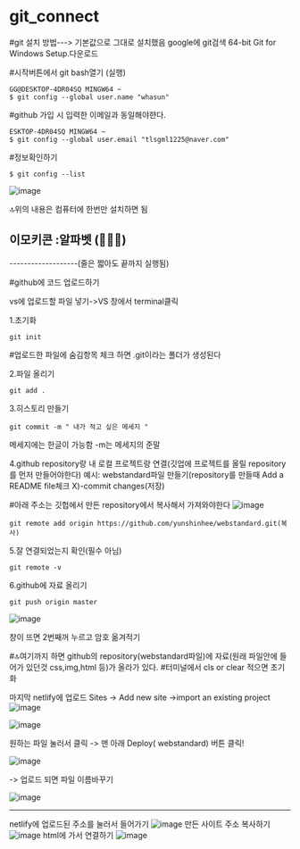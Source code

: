 # git_connect

#git 설치 방법---> 기본값으로 그대로 설치했음
google에 git검색 
64-bit Git for Windows Setup.다운로드

#시작버튼에서 git bash열기 (실행)

```
GG@DESKTOP-4DR04SQ MINGW64 ~
$ git config --global user.name "whasun"
```

#github 가입 시 입력한 이메일과 동일해야햔다.
```
ESKTOP-4DR04SQ MINGW64 ~
$ git config --global user.email "tlsgml1225@naver.com" 
```


#정보확인하기
```
$ git config --list
```
![image](https://github.com/yunshinhee/git_connect/assets/145514638/f9099e81-3b06-4255-970e-cc198b0bed2c)

🔝위의 내용은 컴퓨터에 한번만 설치하면 됨 

이모키콘 :알파벳 (🥐🥖🍞)
-------------------
-------------------(줄은 짧아도 끝까지 실행됨)



#github에 코드 업로드하기

vs에 업로드할 파일 넣기->VS 창에서 terminal클릭

1.초기화

```
git init
```
#업로드한 파일에 숨김항목 체크 하면 .git이라는 폴더가 생성된다



2.파일 올리기 
```
git add .
```


3.히스토리 만들기
```
git commit -m " 내가 적고 싶은 메세지 "
```
메세지에는 한글이 가능함
-m는 메세지의 준말


4.github repository랑 내 로컬 프로젝트랑 연결(깃업에 프로젝트를 올릴 repository를 먼저 만들어야한다)
예시: webstandard파일 만들기(repository를 만들때 Add a README file체크 X)-commit changes(저장)

#아래 주소는 깃헙에서 만든 repository에서 복사해서 가져와야한다
![image](https://github.com/yunshinhee/git_connect/assets/145514638/3b423407-ac42-4844-9d08-1a0a0b91c1a6)
```
git remote add origin https://github.com/yunshinhee/webstandard.git(복사)
```


5.잘 연결되었는지 확인(필수 아님)
```
git remote -v
```

6.github에 자료 올리기
```
git push origin master
```
![image](https://github.com/yunshinhee/git_connect/assets/145514638/1612da10-9428-49e9-b9e1-34ec61416be5)

창이 뜨면 2번째꺼 누르고 암호 옮겨적기 

#🔝여기까지 하면 github의 repository(webstandard파일)에 자료(원래 파일안에 들어가 있던것 css,img,html 등)가 올라가 있다.
#터미널에서 cls or clear 적으면 초기화 

마지막 netlify에 업로드
Sites -> Add new site ->import an existing project
![image](https://github.com/yunshinhee/git_connect/assets/145514638/711681fe-af4c-4192-8dfc-243f9fd932d0)

![image](https://github.com/yunshinhee/git_connect/assets/145514638/8eb2f0f2-66a5-4d77-bb92-271d131bd510)


원하는 파일 눌러서 클릭 -> 맨 아래 Deploy( webstandard) 버튼 클릭!

![image](https://github.com/yunshinhee/git_connect/assets/145514638/428bbe9a-05a8-4249-b73b-2492088b4987)

-> 업로드 되면 파일 이름바꾸기 

![image](https://github.com/yunshinhee/git_connect/assets/145514638/59d9ff37-b45c-4732-9e7a-7a7fd005d6f0)

----------------------
netlify에 업로드된 주소를 눌러서 들어가기
![image](https://github.com/yunshinhee/git_connect/assets/145514638/a56ae1ec-4d65-4523-92dd-d27af48728d8)
만든 사이트 주소 복사하기 
![image](https://github.com/yunshinhee/git_connect/assets/145514638/f284adf9-e293-4fb6-8118-648f70537181)
html에 가서 연결하기 
![image](https://github.com/yunshinhee/git_connect/assets/145514638/767e7218-66e9-4d91-a781-b0ae915565be)




